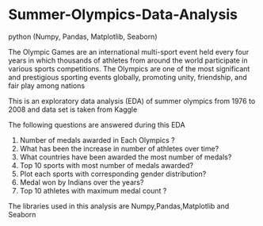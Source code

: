 # Summer-Olympics-Data-Analysis
python (Numpy, Pandas, Matplotlib, Seaborn)


The Olympic Games are an international multi-sport event held every four years in which thousands of athletes from around the world participate in various sports competitions. 
The Olympics are one of the most significant and prestigious sporting events globally, promoting unity, friendship, and fair play among nations

This is an exploratory data analysis (EDA) of summer olympics from 1976 to 2008 and data set is taken from Kaggle

The following questions are answered during this EDA

1) Number of medals awarded in Each Olympics ?
2) What has been the increase in number of athletes over time?
3) What countries have been awarded the most number of medals?
4) Top 10 sports with most number of medals awarded?
5) Plot each sports with corresponding  gender distribution?
6) Medal won by Indians over the years?
7) Top 10 athletes with maximum medal count ?


The libraries used in this analysis are Numpy,Pandas,Matplotlib and Seaborn
